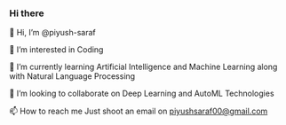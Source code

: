 ### Hi there

👋 Hi, I’m @piyush-saraf

👀 I’m interested in Coding

🌱 I’m currently learning Artificial Intelligence and Machine Learning along with Natural Language Processing

💞️ I’m looking to collaborate on Deep Learning and AutoML Technologies

📫 How to reach me Just shoot an email on piyushsaraf00@gmail.com
